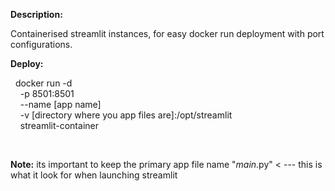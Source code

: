 <b>Description:</b>

Containerised streamlit instances, for easy docker run deployment with port configurations. 

<b>Deploy:</b>

   
&nbsp; docker run -d \
  &nbsp;&nbsp;&nbsp; -p 8501:8501 \
  &nbsp;&nbsp;&nbsp; --name [app name] \
  &nbsp;&nbsp;&nbsp; -v [directory where you app files are]:/opt/streamlit \
  &nbsp;&nbsp;&nbsp; streamlit-container

<br>

<b>Note:</b> its important to keep the primary app file name "_main_.py" < --- this is what it look for when launching streamlit



